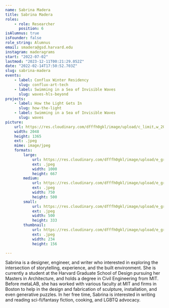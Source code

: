 ```yaml
---
name: Sabrina Madera
title: Sabrina Madera
roles:
    - role: Researcher
      position: 6
isAlumnus: true
isFounder: false
role_string: Alumnus
email: smadera@gsd.harvard.edu
instagram: maderagrams
start: "2022-07-02"
lastmod: "2023-12-11T00:21:29.052Z"
date: "2022-02-14T17:50:52.703Z"
slug: sabrina-madera
events:
    - label: Conflux Winter Residency
      slug: conflux-art-tech
    - label: Swimming in a Sea of Invisible Waves
      slug: waves-hls-beyond
projects:
    - label: How the Light Gets In
      slug: how-the-light
    - label: Swimming in a Sea of Invisible Waves
      slug: waves
picture:
    url: https://res.cloudinary.com/dfffh0gkl/image/upload/c_limit,w_2000,h_2000/e_grayscale/v1645743701/headshot1_Sabrina_Madera_48ae097231.jpg
    width: 2048
    height: 1365
    ext: .jpeg
    mime: image/jpeg
    formats:
        large:
            url: https://res.cloudinary.com/dfffh0gkl/image/upload/e_grayscale/v1645743702/large_headshot1_Sabrina_Madera_48ae097231.jpg
            ext: .jpeg
            width: 1000
            height: 667
        medium:
            url: https://res.cloudinary.com/dfffh0gkl/image/upload/e_grayscale/v1645743702/medium_headshot1_Sabrina_Madera_48ae097231.jpg
            ext: .jpeg
            width: 750
            height: 500
        small:
            url: https://res.cloudinary.com/dfffh0gkl/image/upload/e_grayscale/v1645743703/small_headshot1_Sabrina_Madera_48ae097231.jpg
            ext: .jpeg
            width: 500
            height: 333
        thumbnail:
            url: https://res.cloudinary.com/dfffh0gkl/image/upload/e_grayscale/v1645743702/thumbnail_headshot1_Sabrina_Madera_48ae097231.jpg
            ext: .jpeg
            width: 234
            height: 156

---
```

Sabrina is a designer, engineer, and writer who interested in exploring the intersection of storytelling, experience, and the built environment. She is currently a student at the Harvard Graduate School of Design pursuing her Masters in Architecture, and holds a degree in Civil Engineering from MIT. Before metaLAB, she has worked with various faculty at MIT and firms in Boston to help in the design and fabrication of sculpture, installation, and even generative puzzles. In her free time, Sabrina is interested in writing and reading sci-fi/fantasy fiction, cooking, and LGBTQ advocacy.
